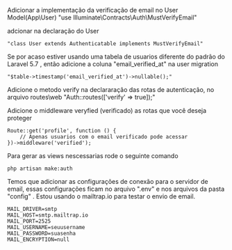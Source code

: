 
Adicionar a implementação da verificação de email no User Model(App\User)
    "use Illuminate\Contracts\Auth\MustVerifyEmail"

adcionar na declaração do User 

    "class User extends Authenticatable implements MustVerifyEmail"

Se por acaso estiver usando uma tabela de usuarios diferente do padrão do Laravel 5.7 , então adicione a coluna "email_verified_at" na user  migration
    
    "$table->timestamp('email_verified_at')->nullable();"

Adicione o metodo verify na declararação das rotas de autenticação, no arquivo routes\web
    "Auth::routes(['verify' => true]);"

Adicione o middleware veryfied (verificado) as rotas que você deseja proteger

    Route::get('profile', function () {
        // Apenas usuarios com o email verificado pode acessar
    })->middleware('verified');

Para gerar as views nescessarias rode o seguinte comando

    php artisan make:auth

Temos que adicionar as configurações de conexão para o servidor de email, essas configurações ficam no arquivo ".env" e nos arquivos da pasta "config" .
Estou usando o mailtrap.io para testar o envio de email.

    MAIL_DRIVER=smtp
    MAIL_HOST=smtp.mailtrap.io
    MAIL_PORT=2525
    MAIL_USERNAME=seuusername
    MAIL_PASSWORD=suasenha
    MAIL_ENCRYPTION=null
